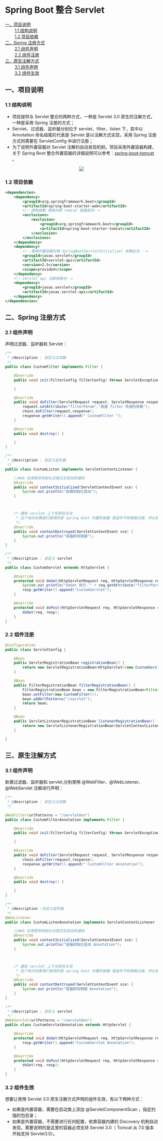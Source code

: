 # Spring Boot 整合 Servlet 


<nav>
<a href="#一项目说明">一、项目说明</a><br/>
&nbsp;&nbsp;&nbsp;&nbsp;&nbsp;&nbsp;&nbsp;&nbsp;<a href="#11-结构说明">1.1 结构说明</a><br/>
&nbsp;&nbsp;&nbsp;&nbsp;&nbsp;&nbsp;&nbsp;&nbsp;<a href="#12-项目依赖">1.2 项目依赖</a><br/>
<a href="#二Spring-注册方式">二、Spring 注册方式</a><br/>
&nbsp;&nbsp;&nbsp;&nbsp;&nbsp;&nbsp;&nbsp;&nbsp;<a href="#21-组件声明">2.1 组件声明</a><br/>
&nbsp;&nbsp;&nbsp;&nbsp;&nbsp;&nbsp;&nbsp;&nbsp;<a href="#22-组件注册">2.2 组件注册</a><br/>
<a href="#三原生注解方式">三、原生注解方式</a><br/>
&nbsp;&nbsp;&nbsp;&nbsp;&nbsp;&nbsp;&nbsp;&nbsp;<a href="#31-组件声明">3.1 组件声明</a><br/>
&nbsp;&nbsp;&nbsp;&nbsp;&nbsp;&nbsp;&nbsp;&nbsp;<a href="#32-组件生效">3.2 组件生效</a><br/>
</nav>

## 一、项目说明

### 1.1 结构说明

- 项目提供与 Servlet 整合的两种方式，一种是 Servlet 3.0 原生的注解方式，一种是采用 Spring 注册的方式；
- Servlet、过滤器、监听器分别位于 servlet、filter、listen 下，其中以 Annotation 命名结尾的代表是 Servlet 是以注解方式实现，采用 Spring 注册方式则需要在 ServletConfig 中进行注册；
- 为了说明外置容器对 Servlet 注解的自动发现机制，项目采用外置容器构建，关于 Spring Boot 整合外置容器的详细说明可以参考：[spring-boot-tomcat](https://github.com/heibaiying/spring-samples-for-all/tree/master/spring-boot/spring-boot-tomcat) 。

<div align="center"> <img src="https://gitee.com/heibaiying/spring-samples-for-all/raw/master/pictures/spring-boot-servlet.png"/> </div>

### 1.2 项目依赖

```xml
<dependencies>
    <dependency>
        <groupId>org.springframework.boot</groupId>
        <artifactId>spring-boot-starter-web</artifactId>
        <!--排除依赖 使用外部 tomcat 容器启动-->
        <exclusions>
            <exclusion>
                <groupId>org.springframework.boot</groupId>
                <artifactId>spring-boot-starter-tomcat</artifactId>
            </exclusion>
        </exclusions>
    </dependency>
    <dependency>
        <!--使用外置容器时候 SpringBootServletInitializer 依赖此包 -->
        <groupId>javax.servlet</groupId>
        <artifactId>servlet-api</artifactId>
        <version>2.5</version>
        <scope>provided</scope>
    </dependency>
    <!--servlet api 注解依赖包-->
    <dependency>
        <groupId>javax.servlet</groupId>
        <artifactId>javax.servlet-api</artifactId>
    </dependency>
</dependencies>
```

## 二、Spring 注册方式

### 2.1 组件声明

声明过滤器、监听器和 Servlet：

```java
/**
 * @description : 自定义过滤器
 */
public class CustomFilter implements Filter {

    @Override
    public void init(FilterConfig filterConfig) throws ServletException {

    }

    @Override
    public void doFilter(ServletRequest request, ServletResponse response, FilterChain chain) throws IOException, ServletException {
        request.setAttribute("filterParam","我是 filter 传递的参数");
        chain.doFilter(request,response);
        response.getWriter().append(" CustomFilter ");
    }

    @Override
    public void destroy() {

    }
}
```

```java
/**
 * @description : 自定义监听器
 */
public class CustomListen implements ServletContextListener {

    //Web 应用程序初始化过程正在启动的通知
    @Override
    public void contextInitialized(ServletContextEvent sce) {
        System.out.println("容器初始化启动");
    }



    /* 通知 servlet 上下文即将关闭
     * 这个地方如果我们使用的是 spring boot 内置的容器 是监听不到销毁过程，所以我们使用了外置 tomcat 容器
     */
    @Override
    public void contextDestroyed(ServletContextEvent sce) {
        System.out.println("容器即将销毁");
    }
}
```

```java
/**
 * @description : 自定义 servlet
 */
public class CustomServlet extends HttpServlet {

    @Override
    protected void doGet(HttpServletRequest req, HttpServletResponse resp) throws ServletException, IOException {
        System.out.println("doGet 执行：" + req.getAttribute("filterParam"));
        resp.getWriter().append("CustomServlet");
    }

    @Override
    protected void doPost(HttpServletRequest req, HttpServletResponse resp) throws ServletException, IOException {
        doGet(req, resp);
    }
}
```

### 2.2 组件注册

```java
@Configuration
public class ServletConfig {

    @Bean
    public ServletRegistrationBean registrationBean() {
        return new ServletRegistrationBean<HttpServlet>(new CustomServlet(), "/servlet");
    }

    @Bean
    public FilterRegistrationBean filterRegistrationBean() {
        FilterRegistrationBean bean = new FilterRegistrationBean<Filter>();
        bean.setFilter(new CustomFilter());
        bean.addUrlPatterns("/servlet");
        return bean;
    }

    @Bean
    public ServletListenerRegistrationBean listenerRegistrationBean() {
        return new ServletListenerRegistrationBean<ServletContextListener>(new CustomListen());
    }

}
```

## 三、原生注解方式

### 3.1 组件声明

新建过滤器、监听器和 servlet,分别使用 @WebFilter、@WebListener、@WebServlet 注解进行声明：

```java
/**
 * @description : 自定义过滤器
 */

@WebFilter(urlPatterns = "/servletAnn")
public class CustomFilterAnnotation implements Filter {

    @Override
    public void init(FilterConfig filterConfig) throws ServletException {

    }

    @Override
    public void doFilter(ServletRequest request, ServletResponse response, FilterChain chain) throws IOException, ServletException {
        chain.doFilter(request,response);
        response.getWriter().append(" CustomFilter Annotation");
    }

    @Override
    public void destroy() {

    }
}
```

```java
/**
 * @description :自定义监听器
 */
@WebListener
public class CustomListenAnnotation implements ServletContextListener {

    //Web 应用程序初始化过程正在启动的通知
    @Override
    public void contextInitialized(ServletContextEvent sce) {
        System.out.println("容器初始化启动 Annotation");
    }



    /* 通知 servlet 上下文即将关闭
     * 这个地方如果我们使用的是 spring boot 内置的容器 是监听不到销毁过程，所以我们使用了外置 tomcat 容器
     */
    @Override
    public void contextDestroyed(ServletContextEvent sce) {
        System.out.println("容器即将销毁 Annotation");
    }
}
```

```java
/**
 * @description : 自定义 servlet
 */
@WebServlet(urlPatterns = "/servletAnn")
public class CustomServletAnnotation extends HttpServlet {

    @Override
    protected void doGet(HttpServletRequest req, HttpServletResponse resp) throws ServletException, IOException {
        resp.getWriter().append("CustomServlet Annotation");
    }

    @Override
    protected void doPost(HttpServletRequest req, HttpServletResponse resp) throws ServletException, IOException {
        doGet(req, resp);
    }
}
```

### 3.2 组件生效

想要让使用 Servlet 3.0 原生注解方式声明的组件生效，有以下两种方式：

- 如果是内置容器，需要在启动类上添加 @ServletComponentScan ，指定扫描的包目录；
- 如果是外置容器，不需要进行任何配置，依靠容器内建的 Discovery 机制自动发现，需要说明的是这里的容器必须支持 Servlet 3.0（ Tomcat 从 7.0 版本开始支持 Servlet3.0）。

